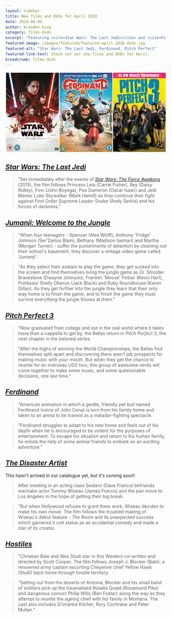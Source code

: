 ```yaml
---
layout: sidebar
title: New films and DVDs for April 2018
date: 2018-04-05
author: brandon-king
category: films-dvds
excerpt: "Featuring <cite>Star Wars: The Last Jedi</cite> and <cite>Pitch Perfect 3</cite>."
featured-image: /images/featured/featured-april-2018-dvds.jpg
featured-alt: "Star Wars: The Last Jedi, Ferdinand, Pitch Perfect"
featured-link-text: Check out our new films and DVDs for April.
breadcrumb: films-dvds
---
```


![Star Wars: The Last Jedi, Ferdinand, Pitch Perfect](/images/featured/featured-april-2018-dvds.jpg)

## [<cite>Star Wars: The Last Jedi</cite>](https://suffolk.spydus.co.uk/cgi-bin/spydus.exe/ENQ/OPAC/BIBENQ?BRN=2395368)

> "Set immediately after the events of [<cite>Star Wars: The Force Awakens</cite>](https://suffolk.spydus.co.uk/cgi-bin/spydus.exe/ENQ/OPAC/BIBENQ?BRN=1981031) (2015), the film follows Princess Leia (Carrie Fisher), Rey (Daisy Ridley), Finn (John Boyega), Poe Dameron (Oscar Isaac) and Jedi Master Luke Skywalker (Mark Hamill) as they continue their fight against First Order Supreme Leader Snoke (Andy Serkis) and his forces of darkness."

## [<cite>Jumanji: Welcome to the Jungle</cite>](https://suffolk.spydus.co.uk/cgi-bin/spydus.exe/ENQ/OPAC/BIBENQ?BRN=2389836)

> "When four teenagers - Spencer (Alex Wolff), Anthony 'Fridge' Johnson (Ser'Darius Blain), Bethany (Madison Iseman) and Martha (Morgan Turner) - suffer the punishments of detention by cleaning out their school's basement, they discover a vintage video game called 'Jumanji'.

> "As they select their avatars to play the game, they get sucked into the screen and find themselves living the jungle game as Dr. Smolder Bravestone (Dwayne Johnson), Franklin 'Moose' Finbar (Kevin Hart), Professor Shelly Oberon (Jack Black) and Ruby Roundhouse (Karen Gillan). As they get further into the jungle they learn that their only way home is to finish the game, and to finish the game they must survive everything the jungle throws at them."

## [<cite>Pitch Perfect 3</cite>](https://suffolk.spydus.co.uk/cgi-bin/spydus.exe/ENQ/OPAC/BIBENQ?BRN=2388251)

> "Now graduated from college and out in the real world where it takes more than a cappella to get by, the Bellas return in <cite>Pitch Perfect 3</cite>, the next chapter in the beloved series.

> "After the highs of winning the World Championships, the Bellas find themselves split apart and discovering there aren't job prospects for making music with your mouth. But when they get the chance to reunite for an overseas USO tour, this group of awesome nerds will come together to make some music, and some questionable decisions, one last time."

## [<cite>Ferdinand</cite>](https://suffolk.spydus.co.uk/cgi-bin/spydus.exe/ENQ/OPAC/BIBENQ?BRN=2352108)

> "American animation in which a gentle, friendly pet bull named Ferdinand (voice of John Cena) is torn from his family home and taken to an arena to be trained as a matador-fighting spectacle.

> "Ferdinand struggles to adapt to his new home and feels out of his depth when he is encouraged to be violent for the purposes of entertainment. To escape his situation and return to his human family, he enlists the help of some animal friends to embark on an exciting adventure."

## [<cite>The Disaster Artist</cite>](https://suffolk.spydus.co.uk/cgi-bin/spydus.exe/ENQ/OPAC/BIBENQ?BRN=2336017)

This hasn't arrived in our catalogue yet, but it's coming soon!

> After meeting in an acting class Sestero (Dave Franco) befriends wannabe actor Tommy Wiseau (James Franco) and the pair move to Los Angeles in the hope of getting their big break.

> "But when Hollywood refuses to grant them work, Wiseau decides to make his own movie. The film follows the troubled making of Wiseau's debut feature - <cite>The Room</cite> and its unexpected success which garnered it cult status as an accidental comedy and made a star of its creator.

## [<cite>Hostiles</cite>](https://suffolk.spydus.co.uk/cgi-bin/spydus.exe/ENQ/OPAC/BIBENQ?BRN=2390740)

> "Christian Bale and Wes Studi star in this Western co-written and directed by Scott Cooper. The film follows Joseph J. Blocker (Bale), a renowned army captain escorting Cheyenne chief Yellow Hawk (Studi) back home through hostile territory.

> "Setting out from the deserts of Arizona, Blocker and his small band of soldiers pick up the traumatised Rosalie Quaid (Rosamund Pike) and dangerous convict Philip Wills (Ben Foster) along the way as they attempt to reunite the ageing chief with his family in Montana. The cast also includes Q'orianka Kilcher, Rory Cochrane and Peter Mullan."
